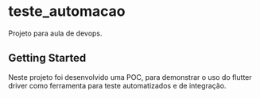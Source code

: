 # teste_automacao

Projeto para aula de devops.

## Getting Started
  Neste projeto foi desenvolvido uma POC, para demonstrar o uso do flutter driver como ferramenta 
  para teste automatizados e de integração. 
